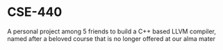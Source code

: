 # CSE-440
A personal project among 5 friends to build a C++ based LLVM compiler, named after a beloved course that is no longer offered at our alma mater
